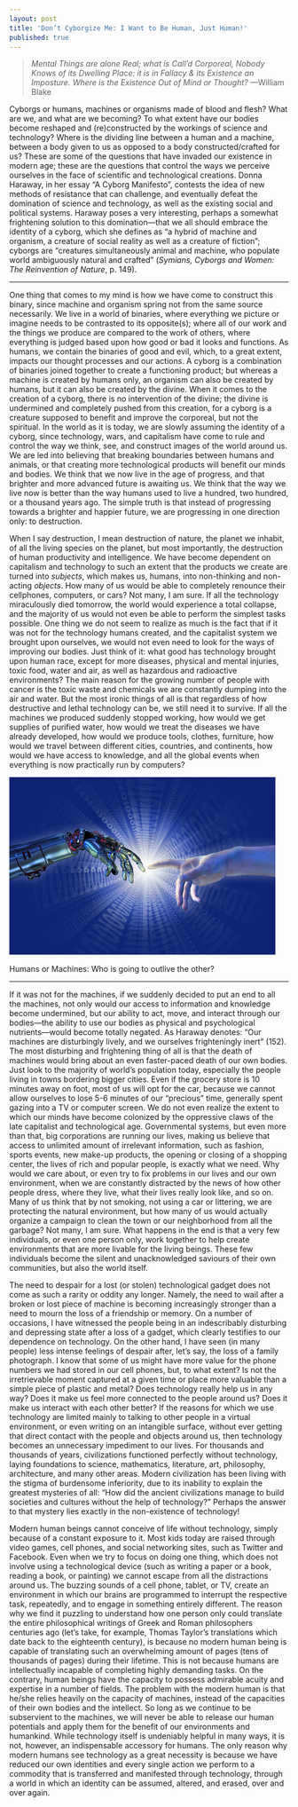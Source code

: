 ```yaml
---
layout: post
title: 'Don’t Cyborgize Me: I Want to Be Human, Just Human!'
published: true
---
```


> *Mental Things are alone Real; what is Call’d Corporeal, Nobody Knows
> of its Dwelling Place: it is in Fallacy & its Existence an Imposture.
> Where is the Existence Out of Mind or Thought?* —William Blake

<span class="versal c9">C</span>yborgs or humans, machines or organisms
made of blood and flesh? What are we, and what are we becoming? To what
extent have our bodies become reshaped and (re)constructed by the
workings of science and technology? Where is the dividing line between a
human and a machine, between a body given to us as opposed to a body
constructed/crafted for us? These are some of the questions that have
invaded our existence in modern age; these are the questions that
control the ways we perceive ourselves in the face of scientific and
technological creations. Donna Haraway, in her essay “A Cyborg
Manifesto”, contests the idea of new methods of resistance that can
challenge, and eventually defeat the domination of science and
technology, as well as the existing social and political systems.
Haraway poses a very interesting, perhaps a somewhat frightening
solution to this domination—that we all should embrace the identity of a
cyborg, which she defines as “a hybrid of machine and organism, a
creature of social reality as well as a creature of fiction”; cyborgs
are “creatures simultaneously animal and machine, who populate world
ambiguously natural and crafted” (*Symians, Cyborgs and Women: The
Reinvention of Nature*, p. 149). 

*****
One thing that comes to my mind is how we have come to construct this binary, since machine and organism spring not from the same source necessarily. We live in a world of binaries,
where everything we picture or imagine needs to be contrasted to its
opposite(s); where all of our work and the things we produce are
compared to the work of others, where everything is judged based upon
how good or bad it looks and functions. As humans, we contain the
binaries of good and evil, which, to a great extent, impacts our thought
processes and our actions. A cyborg is a combination of binaries joined
together to create a functioning product; but whereas a machine is
created by humans only, an organism can also be created by humans, but
it can also be created by the divine. When it comes to the creation of a
cyborg, there is no intervention of the divine; the divine is undermined
and completely pushed from this creation, for a cyborg is a creature
supposed to benefit and improve the corporeal, but not the spiritual. In
the world as it is today, we are slowly assuming the identity of a
cyborg, since technology, wars, and capitalism have come to rule and
control the way we think, see, and construct images of the world around
us. We are led into believing that breaking boundaries between humans and
animals, or that creating more technological products will benefit our
minds and bodies. We think that we now live in the age of progress, and
that brighter and more advanced future is awaiting us. We think that the
way we live now is better than the way humans used to live a hundred,
two hundred, or a thousand years ago. The simple truth is that instead
of progressing towards a brighter and happier future, we are progressing
in one direction only: to destruction.

When I say destruction, I mean destruction of nature, the planet we
inhabit, of all the living species on the planet, but most importantly,
the destruction of human productivity and intelligence. We have become
dependent on capitalism and technology to such an extent that the
products we create are turned into *subjects*, which makes us, humans,
into non-thinking and non-acting *objects*. How many of us would be able
to completely renounce their cellphones, computers, or cars? Not many, I
am sure. If all the technology miraculously died tomorrow, the world
would experience a total collapse, and the majority of us would not even
be able to perform the simplest tasks possible. One thing we do not seem
to realize as much is the fact that if it was not for the technology
humans created, and the capitalist system we brought upon ourselves, we
would not even need to look for the ways of improving our bodies. Just
think of it: what good has technology brought upon human race, except
for more diseases, physical and mental injuries, toxic food, water and air,
as well as hazardous and radioactive environments? The main reason for the
growing number of people with cancer is the toxic waste and chemicals we
are constantly dumping into the air and water. But the most ironic things of
all is that regardless of how destructive and lethal technology can be,
we still need it to survive. If all the machines we produced suddenly
stopped working, how would we get supplies of purified water, how would
we treat the diseases we have already developed, how would we produce
tools, clothes, furniture, how would we travel between different cities,
countries, and continents, how would we have access to knowledge, and
all the global events when everything is now practically run by computers?

![machines-humans.png](../img/machines-humans.png)

Humans or Machines: Who is going to outlive the other?

*****
If it was not for the machines, if we suddenly decided to put an end to
all the machines, not only would our access to information and knowledge
become undermined, but our ability to act, move, and interact through
our bodies—the ability to use our bodies as physical and psychological
nutrients—would become totally negated. As Haraway denotes: “Our
machines are disturbingly lively, and we ourselves frighteningly inert”
(152). The most disturbing and frightening thing of all is that the
death of machines would bring about an even faster-paced death of our
own bodies. Just look to the majority of world’s population today,
especially the people living in towns bordering bigger cities. Even if
the grocery store is 10 minutes away on foot, most of us will opt for
the car, because we cannot allow ourselves to lose 5-6 minutes of our
“precious” time, generally spent gazing into a TV or computer screen. We
do not even realize the extent to which our minds have become colonized
by the oppressive claws of the late capitalist and technological age.
Governmental systems, but even more than that, big corporations are
running our lives, making us believe that access to unlimited amount of
irrelevant information, such as fashion, sports events, new make-up
products, the opening or closing of a shopping center, the lives of rich
and popular people, is exactly what we need. Why would we care about, or
even try to fix problems in our lives and our own environment, when we
are constantly distracted by the news of how other people dress, where
they live, what their lives really look like, and so on. Many of us
think that by not smoking, not using a car or littering, we are
protecting the natural environment, but how many of us would actually
organize a campaign to clean the town or our neighborhood from all the
garbage? Not many, I am sure. What happens in the end is that a very few
individuals, or even one person only, work together to help create
environments that are more livable for the living beings. These few
individuals become the silent and unacknowledged saviours of their own
communities, but also the world itself.

The need to despair for a lost (or stolen) technological gadget does not
come as such a rarity or oddity any longer. Namely, the need to wail
after a broken or lost piece of machine is becoming increasingly
stronger than a need to mourn the loss of a friendship or memory. On a
number of occasions, I have witnessed the people being in an
indescribably disturbing and depressing state after a loss of a gadget,
which clearly testifies to our dependence on technology. On the other
hand, I have seen (in many people) less intense feelings of despair
after, let’s say, the loss of a family photograph. I know that some of
us might have more value for the phone numbers we had stored in our cell
phones, but, to what extent? Is not the irretrievable moment captured at
a given time or place more valuable than a simple piece of plastic and
metal? Does technology really help us in any way? Does it make us feel
more connected to the people around us? Does it make us interact with
each other better? If the reasons for which we use technology are
limited mainly to talking to other people in a virtual environment, or
even writing on an intangible surface, without ever getting that direct
contact with the people and objects around us, then technology becomes
an unnecessary impediment to our lives. For thousands and thousands of
years, civilizations functioned perfectly without technology, laying
foundations to science, mathematics, literature, art, philosophy,
architecture, and many other areas. Modern civilization has been living
with the stigma of burdensome inferiority, due to its inability to
explain the greatest mysteries of all: “How did the ancient
civilizations manage to build societies and cultures without the help of
technology?” Perhaps the answer to that mystery lies exactly in the
non-existence of technology!

Modern human beings cannot conceive of life without technology, simply
because of a constant exposure to it. Most kids today are raised through
video games, cell phones, and social networking sites, such as Twitter
and Facebook. Even when we try to focus on doing one thing, which does
not involve using a technological device (such as writing a paper or a
book, reading a book, or painting) we cannot escape from all the
distractions around us. The buzzing sounds of a cell phone, tablet, or
TV, create an environment in which our brains are programmed to
interrupt the respective task, repeatedly, and to engage in something
entirely different. The reason why we find it puzzling to understand how
one person only could translate the entire philosophical writings of
Greek and Roman philosophers centuries ago (let’s take, for example,
Thomas Taylor’s translations which date back to the eighteenth century),
is because no modern human being is capable of translating such an
overwhelming amount of pages (tens of thousands of pages) during their
lifetime. This is not because humans are intellectually incapable of
completing highly demanding tasks. On the contrary, human beings have
the capacity to possess admirable acuity and expertise in a number of
fields. The problem with the modern human is that he/she relies heavily
on the capacity of machines, instead of the capacities of their own
bodies and the intellect. So long as we continue to be subservient to
the machines, we will never be able to release our human potentials and
apply them for the benefit of our environments and humankind. While
technology itself is undeniably helpful in many ways, it is not,
however, an indispensable accessory for humans. The only reason why
modern humans see technology as a great necessity is because we have
reduced our own identities and every single action we perform to a
commodity that is transferred and manifested through technology, through
a world in which an identity can be assumed, altered, and erased, over
and over again.

